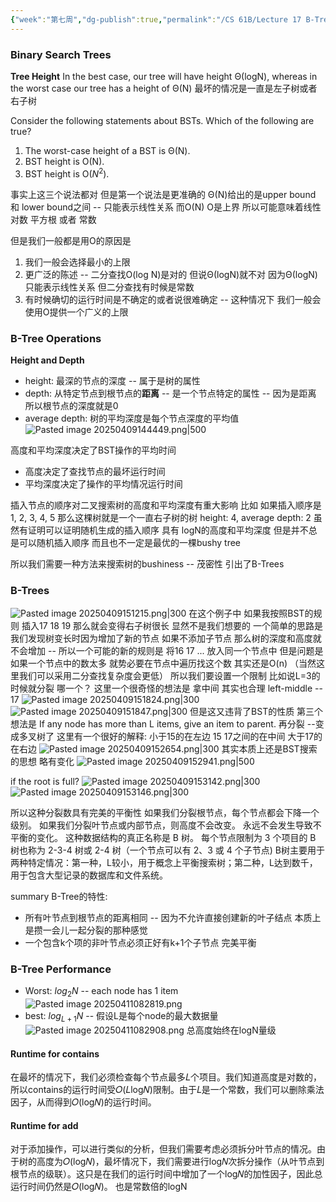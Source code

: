 ```yaml
---
{"week":"第七周","dg-publish":true,"permalink":"/CS 61B/Lecture 17 B-Trees(2-3, 2-3-4 Trees)/","dgPassFrontmatter":true,"noteIcon":"","created":"2025-03-28T09:39:03.320+08:00","updated":"2025-04-11T08:42:10.686+08:00"}
---
```


### Binary Search Trees
**Tree Height**
In the best case, our tree will have height Θ(logN), whereas in the worst case our tree has a height of Θ(N)
最坏的情况是一直是左子树或者右子树

Consider the following statements about BSTs. Which of the following are true?
1. The worst-case height of a BST is Θ(N).
2. BST height is O(N).
3. BST height is O($N^2$).

事实上这三个说法都对
但是第一个说法是更准确的
Θ(N)给出的是upper bound 和 lower bound之间  --  只能表示线性关系
而O(N) O是上界 所以可能意味着线性 对数 平方根 或者 常数

但是我们一般都是用O的原因是
1. 我们一般会选择最小的上限
2. 更广泛的陈述 -- 二分查找O(log N)是对的  但说Θ(logN)就不对 因为Θ(logN)只能表示线性关系 但二分查找有时候是常数
3. 有时候确切的运行时间是不确定的或者说很难确定 -- 这种情况下 我们一般会使用O提供一个广义的上限

### B-Tree Operations
**Height and Depth**
- height: 最深的节点的深度 -- 属于是树的属性
- depth: 从特定节点到根节点的**距离** -- 是一个节点特定的属性 -- 因为是距离 所以根节点的深度就是0
- average depth: 树的平均深度是每个节点深度的平均值
![Pasted image 20250409144449.png|500](/img/user/accessory/Pasted%20image%2020250409144449.png)

高度和平均深度决定了BST操作的平均时间
- 高度决定了查找节点的最坏运行时间
- 平均深度决定了操作的平均情况运行时间

插入节点的顺序对二叉搜索树的高度和平均深度有重大影响
比如 如果插入顺序是1, 2, 3, 4, 5 那么这棵树就是一个一直右子树的树 height: 4, average depth: 2
虽然有证明可以证明随机生成的插入顺序 具有 logN的高度和平均深度
但是并不总是可以随机插入顺序
而且也不一定是最优的一棵bushy tree

所以我们需要一种方法来搜索树的bushiness -- 茂密性
引出了B-Trees

### B-Trees
![Pasted image 20250409151215.png|300](/img/user/accessory/Pasted%20image%2020250409151215.png)
在这个例子中 如果我按照BST的规则 插入17 18 19 那么就会变得右子树很长 显然不是我们想要的
一个简单的思路是我们发现树变长时因为增加了新的节点 如果不添加子节点 那么树的深度和高度就不会增加 -- 所以一个可能的新的规则是 将16 17 ... 放入同一个节点中
但是问题是 如果一个节点中的数太多  就势必要在节点中遍历找这个数 其实还是O(n) （当然这里我们可以采用二分查找复杂度会更低）
所以我们要设置一个限制 比如说L=3的时候就分裂
哪一个？  这里一个很奇怪的想法是 拿中间 其实也合理 left-middle -- 17
![Pasted image 20250409151824.png|300](/img/user/accessory/Pasted%20image%2020250409151824.png)
![Pasted image 20250409151847.png|300](/img/user/accessory/Pasted%20image%2020250409151847.png)
但是这又违背了BST的性质
第三个想法是 If any node has more than L items, give an item to parent.
再分裂 --变成多叉树了
这里有一个很好的解释: 小于15的在左边 15 17之间的在中间 大于17的在右边
![Pasted image 20250409152654.png|300](/img/user/accessory/Pasted%20image%2020250409152654.png)
其实本质上还是BST搜索的思想 略有变化
![Pasted image 20250409152941.png|500](/img/user/accessory/Pasted%20image%2020250409152941.png)

if the root is full?
![Pasted image 20250409153142.png|300](/img/user/accessory/Pasted%20image%2020250409153142.png)
![Pasted image 20250409153146.png|300](/img/user/accessory/Pasted%20image%2020250409153146.png)

所以这种分裂数具有完美的平衡性
如果我们分裂根节点，每个节点都会下降一个级别。 如果我们分裂叶节点或内部节点，则高度不会改变。 永远不会发生导致不平衡的变化。
这种数据结构的真正名称是 B 树。 每个节点限制为 3 个项目的 B 树也称为 2-3-4 树或 2-4 树（一个节点可以有 2、3 或 4 个子节点)
B树主要用于两种特定情况：第一种，L较小，用于概念上平衡搜索树；第二种，L达到数千，用于包含大型记录的数据库和文件系统。

summary
B-Tree的特性:
- 所有叶节点到根节点的距离相同 -- 因为不允许直接创建新的叶子结点 本质上是攒一会儿一起分裂的那种感觉
- 一个包含k个项的非叶节点必须正好有k+1个子节点
完美平衡

### B-Tree Performance
- Worst: $log_2N$ -- each node has 1 item
![Pasted image 20250411082819.png](/img/user/accessory/Pasted%20image%2020250411082819.png)
- best: $log_{L+1}N$ -- 假设L是每个node的最大数据量
![Pasted image 20250411082908.png](/img/user/accessory/Pasted%20image%2020250411082908.png)
总高度始终在logN量级
#### Runtime for contains
在最坏的情况下，我们必须检查每个节点最多𝐿个项目。我们知道高度是对数的，所以contains的运行时间受𝑂(𝐿log𝑁)限制。由于𝐿是一个常数，我们可以删除乘法因子，从而得到𝑂(log𝑁)的运行时间。

#### Runtime for  add
对于添加操作，可以进行类似的分析，但我们需要考虑必须拆分叶节点的情况。由于树的高度为𝑂(log⁡𝑁)，最坏情况下，我们需要进行log⁡𝑁次拆分操作（从叶节点到根节点的级联）。这只是在我们的运行时间中增加了一个log⁡𝑁的加性因子，因此总运行时间仍然是𝑂(log⁡𝑁)。
也是常数倍的logN